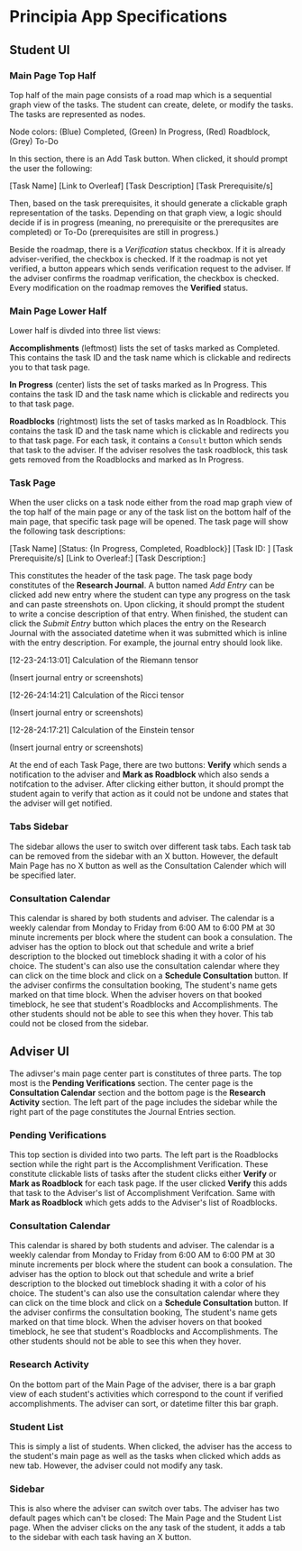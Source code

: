 
# Principia App Specifications



## Student UI

### Main Page Top Half

Top half of the main page consists of a road map which is a sequential graph view of the tasks. The student can create, delete, or modify the tasks. The tasks are represented as nodes.

Node colors: (Blue) Completed, (Green) In Progress, (Red) Roadblock, (Grey) To-Do

In this section, there is an Add Task button. When clicked, it should prompt the user the following:

[Task Name]
[Link to Overleaf]
[Task Description]
[Task Prerequisite/s]

Then, based on the task prerequisites, it should generate a clickable graph representation of the tasks. Depending on that graph view, a logic should decide if is in progress (meaning, no prerequisite or the prerequsites are completed) or To-Do (prerequisites are still in progress.)



Beside the roadmap, there is a *Verification* status checkbox. If it is already adviser-verified, the checkbox is checked.
If it the roadmap is not yet verified, a button appears which sends verification request to the adviser. If the adviser confirms the roadmap verification, the checkbox is checked. Every modification on the roadmap removes the **Verified** status.


### Main Page Lower Half

Lower half is divded into three list views:

**Accomplishments** (leftmost) lists the set of tasks marked as Completed. This contains the task ID and the task name which is clickable and redirects you to that task page.

**In Progress** (center) lists the set of tasks marked as In Progress. This contains the task ID and the task name which is clickable and redirects you to that task page.


**Roadblocks** (rightmost) lists the set of tasks marked as In Roadblock. This contains the task ID and the task name which is clickable and redirects you to that task page. For each task, it contains a `Consult` button which sends that task to the adviser. If the adviser resolves the task roadblock, this task gets removed from the Roadblocks and marked as In Progress.


### Task Page

When the user clicks on a task node either from the road map graph view of the top half of the main page or any of the task list on the bottom half of the main page, that specific task page will be opened. The task page will show the following task descriptions:

[Task Name]
[Status: {In Progress, Completed, Roadblock}]
[Task ID: ]
[Task Prerequisite/s]
[Link to Overleaf:]
[Task Description:]

This constitutes the header of the task page. The task page body constitutes of the **Research Journal**. A button named *Add Entry* can be clicked add new entry where the student can type any progress on the task and can paste streenshots on. Upon clicking, it should prompt the student to write a concise description of that entry. When finished, the student can click the *Submit Entry* button which places the entry on the Research Journal with the associated datetime when it was submitted which is inline with the entry description. For example, the journal entry should look like.

[12-23-24:13:01] Calculation of the Riemann tensor

(Insert journal entry or screenshots)

[12-26-24:14:21] Calculation of the Ricci tensor

(Insert journal entry or screenshots)

[12-28-24:17:21] Calculation of the Einstein tensor

(Insert journal entry or screenshots)

At the end of each Task Page, there are two buttons: **Verify** which sends a notification to the adviser and **Mark as Roadblock** which also sends a notifcation to the adviser. After clicking either button, it should prompt the student again to verify that action as it could not be undone and states that the adviser will get notified.

### Tabs Sidebar

The sidebar allows the user to switch over different task tabs. Each task tab can be removed from the sidebar with an X button. However, the default Main Page has no X button as well as the Consultation Calender which will be specified later.

### Consultation Calendar


This calendar is shared by both students and adviser. The calendar is a weekly calendar from Monday to Friday from 6:00 AM to 6:00 PM at 30 minute increments per block where the student can book a consulation. The adviser has the option to block out that schedule and write a brief description to the blocked out timeblock shading it with a color of his choice. The student's can also use the consultation calendar where they can click on the time block and click on a **Schedule Consultation** button. If the adviser confirms the consultation booking, The student's name gets marked on that time block. When the adviser hovers on that booked timeblock, he see that student's Roadblocks and Accomplishments. The other students should not be able to see this when they hover. This tab could not be closed from the sidebar.



## Adviser UI

The adivser's main page center part is constitutes of three parts. The top most is the **Pending Verifications** section. The center page is the **Consultation Calendar** section and the bottom page is the **Research Activity** section. The left part of the page includes the sidebar while the right part of the page constitutes the Journal Entries section.

### Pending Verifications

This top section is divided into two parts. The left part is the Roadblocks section while the right part is the Accomplishment Verification. These constitute clickable lists of tasks after the student clicks either **Verify** or **Mark as Roadblock** for each task page. If the user clicked **Verify** this adds that task to the Adviser's list of Accomplishment Verifcation. Same with **Mark as Roadblock** which gets adds to the Adviser's list of Roadblocks.


### Consultation Calendar

This calendar is shared by both students and adviser. The calendar is a weekly calendar from Monday to Friday from 6:00 AM to 6:00 PM at 30 minute increments per block where the student can book a consulation. The adviser has the option to block out that schedule and write a brief description to the blocked out timeblock shading it with a color of his choice. The student's can also use the consultation calendar where they can click on the time block and click on a **Schedule Consultation** button. If the adviser confirms the consultation booking, The student's name gets marked on that time block. When the adviser hovers on that booked timeblock, he see that student's Roadblocks and Accomplishments. The other students should not be able to see this when they hover.



### Research Activity

On the bottom part of the Main Page of the adviser, there is a bar graph view of each student's activities which correspond to the count if verified accomplishments. The adviser can sort, or datetime filter this bar graph.


### Student List

This is simply a list of students. When clicked, the adviser has the access to the student's main page as well as the tasks when clicked which adds as new tab. However, the adviser could not modify any task.

### Sidebar

This is also where the adviser can switch over tabs. The adviser has two default pages which can't be closed: The Main Page and the Student List page. When the adviser clicks on the any task of the student, it adds a tab to the sidebar with each task having an X button.